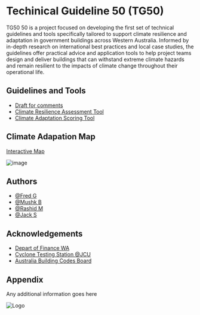 
# Techinical Guideline 50 (TG50)

TG50 50 is a project focused on developing the first set of technical guidelines and tools specifically tailored to support climate resilience and adaptation in government buildings across Western Australia. Informed by in-depth research on international best practices and local case studies, the guidelines offer practical advice and application tools to help project teams design and deliver buildings that can withstand extreme climate hazards and remain resilient to the impacts of climate change throughout their operational life.


## Guidelines and Tools

 - [Draft for comments](https://buildingadapt.github.io/TG50/Draft%202%20TG050_040625.pdf) 
 - [Climate Resilience Assessment Tool](https://buildingadapt.github.io/TG50/screeningv1.xlsx)
 - [Climate Adaptation Scoring Tool](https://www.wa.gov.au/organisation/department-of-finance)

 




## Climate Adapation Map
[Interactive Map](https://www.arcgis.com/apps/mapviewer/index.html?webmap=dd6fd96b38b544a48c70086bef8c838c)

![image](https://github.com/user-attachments/assets/3cb8a1c3-26d7-425f-b1e6-d23647ac78ad)

## Authors

- [@Fred G](https://www.github.com/gbuilding)
- [@Mushk B](https://www.github.com/gbuilding)
- [@Rashid M](https://www.github.com/gbuilding)
- [@Jack S](https://www.github.com/gbuilding)

## Acknowledgements

 - [Depart of Finance WA](https://www.wa.gov.au/organisation/department-of-finance)
 - [Cyclone Testing Station @JCU](https://www.jcu.edu.au/cyclone-testing-station)
 - [Australia Building Codes Board](https://www.abcb.gov.au/)


## Appendix

Any additional information goes here

![Logo](https://www.csiro.au/-/media/OnA/Images/SOTC-2020/SoTC2020_fc2_v51.png)

